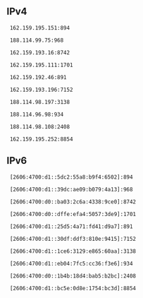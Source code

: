 ## IPv4
```
 162.159.195.151:894
```
```
 188.114.99.75:968
```
```
 162.159.193.16:8742
```
```
 162.159.195.111:1701
```
```
 162.159.192.46:891
```
```
 162.159.193.196:7152
```
```
 188.114.98.197:3138
```
```
 188.114.96.98:934
```
```
 188.114.98.108:2408
```
```
 162.159.195.252:8854
```

## IPv6
```
 [2606:4700:d1::5dc2:55a8:b9f4:6502]:894
```
```
 [2606:4700:d1::39dc:ae09:b079:4a13]:968
```
```
 [2606:4700:d0::ba03:2c6a:4338:9ce0]:8742
```
```
 [2606:4700:d0::dffe:efa4:5057:3de9]:1701
```
```
 [2606:4700:d1::25d5:4a71:fd41:d9a7]:891
```
```
 [2606:4700:d1::30df:ddf3:810e:9415]:7152
```
```
 [2606:4700:d1::1ce6:3129:e865:60aa]:3138
```
```
 [2606:4700:d1::eb04:7fc5:cc36:f3e6]:934
```
```
 [2606:4700:d0::1b4b:18d4:bab5:b2bc]:2408
```
```
 [2606:4700:d1::bc5e:0d8e:1754:bc3d]:8854
```
